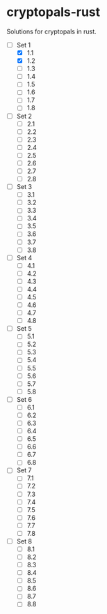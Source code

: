 # cryptopals-rust

Solutions for cryptopals in rust.
- [ ] Set 1
  - [X] 1.1
  - [X] 1.2
  - [ ] 1.3
  - [ ] 1.4
  - [ ] 1.5
  - [ ] 1.6
  - [ ] 1.7
  - [ ] 1.8
- [ ] Set 2
  - [ ] 2.1
  - [ ] 2.2
  - [ ] 2.3
  - [ ] 2.4
  - [ ] 2.5
  - [ ] 2.6
  - [ ] 2.7
  - [ ] 2.8
- [ ] Set 3
  - [ ] 3.1
  - [ ] 3.2
  - [ ] 3.3
  - [ ] 3.4
  - [ ] 3.5
  - [ ] 3.6
  - [ ] 3.7
  - [ ] 3.8
- [ ] Set 4
  - [ ] 4.1
  - [ ] 4.2
  - [ ] 4.3
  - [ ] 4.4
  - [ ] 4.5
  - [ ] 4.6
  - [ ] 4.7
  - [ ] 4.8
- [ ] Set 5
  - [ ] 5.1
  - [ ] 5.2
  - [ ] 5.3
  - [ ] 5.4
  - [ ] 5.5
  - [ ] 5.6
  - [ ] 5.7
  - [ ] 5.8
- [ ] Set 6
  - [ ] 6.1
  - [ ] 6.2
  - [ ] 6.3
  - [ ] 6.4
  - [ ] 6.5
  - [ ] 6.6
  - [ ] 6.7
  - [ ] 6.8
- [ ] Set 7
  - [ ] 7.1
  - [ ] 7.2
  - [ ] 7.3
  - [ ] 7.4
  - [ ] 7.5
  - [ ] 7.6
  - [ ] 7.7
  - [ ] 7.8
- [ ] Set 8
  - [ ] 8.1
  - [ ] 8.2
  - [ ] 8.3
  - [ ] 8.4
  - [ ] 8.5
  - [ ] 8.6
  - [ ] 8.7
  - [ ] 8.8
